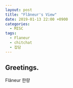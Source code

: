 ```yaml
---
layout: post
title: "Flâneur's View"
date: 2019-01-13 22:00 +0900
categories: 
  - MISC
tags:
  - Flaneur
  - chitchat
  - 잡담
---
```


## Greetings. 

Flâneur 한량
